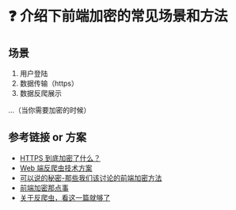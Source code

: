 # :question: 介绍下前端加密的常见场景和方法

## 场景

1. 用户登陆
2. 数据传输（https）
3. 数据反爬展示

...（当你需要加密的时候）

## 参考链接 or 方案

- [HTTPS 到底加密了什么？ ](https://zhuanlan.zhihu.com/p/38278311)
- [Web 端反爬虫技术方案](https://juejin.im/post/5b6d579cf265da0f6e51a7e0)
- [可以说的秘密-那些我们该讨论的前端加密方法](https://juejin.im/entry/5bc93545e51d450e5f3dceff)
- [前端加密那点事](https://juejin.im/post/5c452021518825242062979f)
- [关于反爬虫，看这一篇就够了](https://segmentfault.com/a/1190000005840672)
